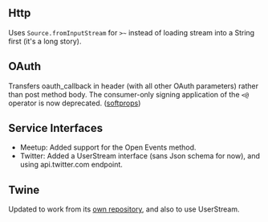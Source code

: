 Http
----

Uses `Source.fromInputStream` for `>~` instead of loading stream into
a String first (it's a long story).
  
OAuth
-----

Transfers oauth_callback in header (with all other OAuth parameters)
rather than post method body. The consumer-only signing application of
the `<@` operator is now deprecated. ([softprops][softprops])

[softprops]: https://github.com/softprops/

Service Interfaces
------------------

* Meetup: Added support for the Open Events method.
* Twitter: Added a UserStream interface (sans Json schema for now),
  and using api.twitter.com endpoint.

Twine
-----

Updated to work from its [own repository][twine], and also to use UserStream.

[twine]: https://github.com/n8han/dispatch-twine
